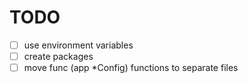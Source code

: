 # TODO
- [ ] use environment variables
- [ ] create packages
- [ ] move func (app *Config) functions to separate files
